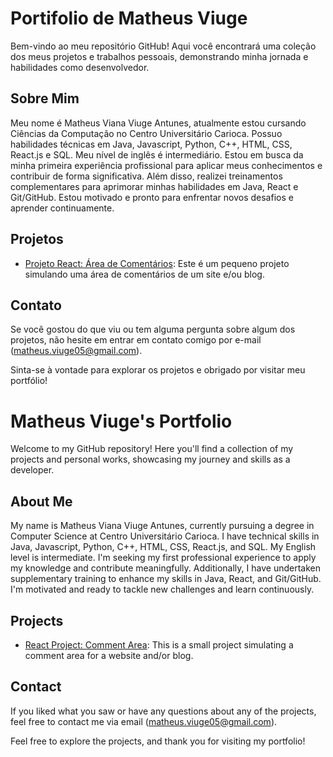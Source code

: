 # Portifolio de Matheus Viuge
Bem-vindo ao meu repositório GitHub! Aqui você encontrará uma coleção dos meus projetos e trabalhos pessoais, demonstrando minha jornada e habilidades como desenvolvedor.

## Sobre Mim

Meu nome é Matheus Viana Viuge Antunes, atualmente estou cursando Ciências da Computação no Centro Universitário Carioca. Possuo habilidades técnicas em Java, Javascript, Python, C++, HTML, CSS, React.js e SQL. Meu nível de inglês é intermediário. Estou em busca da minha primeira experiência profissional para aplicar meus conhecimentos e contribuir de forma significativa. Além disso, realizei treinamentos complementares para aprimorar minhas habilidades em Java, React e Git/GitHub. Estou motivado e pronto para enfrentar novos desafios e aprender continuamente.

## Projetos
- [Projeto React: Área de Comentários](https://github.com/MatheusViuge/react-area-de-comentarios/tree/main): Este é um pequeno projeto simulando uma área de comentários de um site e/ou blog.

## Contato

Se você gostou do que viu ou tem alguma pergunta sobre algum dos projetos, não hesite em entrar em contato comigo por e-mail (matheus.viuge05@gmail.com).

Sinta-se à vontade para explorar os projetos e obrigado por visitar meu portfólio!


# Matheus Viuge's Portfolio

Welcome to my GitHub repository! Here you'll find a collection of my projects and personal works, showcasing my journey and skills as a developer.

## About Me
My name is Matheus Viana Viuge Antunes, currently pursuing a degree in Computer Science at Centro Universitário Carioca. I have technical skills in Java, Javascript, Python, C++, HTML, CSS, React.js, and SQL. My English level is intermediate. I'm seeking my first professional experience to apply my knowledge and contribute meaningfully. Additionally, I have undertaken supplementary training to enhance my skills in Java, React, and Git/GitHub. I'm motivated and ready to tackle new challenges and learn continuously.

## Projects
- [React Project: Comment Area](https://github.com/MatheusViuge/react-area-de-comentarios/tree/main): This is a small project simulating a comment area for a website and/or blog.

## Contact
If you liked what you saw or have any questions about any of the projects, feel free to contact me via email (matheus.viuge05@gmail.com).

Feel free to explore the projects, and thank you for visiting my portfolio!
